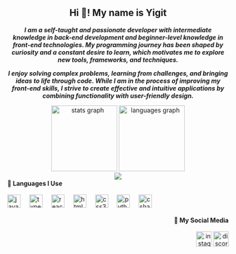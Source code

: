 <h2 align="center">Hi 👋! My name is Yigit</h2>

<div align="center">
<b><i>I am a self-taught and passionate developer with intermediate knowledge in back-end development and beginner-level knowledge in front-end technologies. My programming journey has been shaped by curiosity and a constant desire to learn, which motivates me to explore new tools, frameworks, and techniques.

I enjoy solving complex problems, learning from challenges, and bringing ideas to life through code. While I am in the process of improving my front-end skills, I strive to create effective and intuitive applications by combining functionality with user-friendly design.</i></b>
</div>

<div align="center">
  <img src="https://github-readme-stats.vercel.app/api?username=Nemtycim&hide_title=false&hide_rank=false&show_icons=true&include_all_commits=true&count_private=true&disable_animations=false&theme=dracula&locale=en&hide_border=false" height="150" alt="stats graph"  />
  <img src="https://github-readme-stats.vercel.app/api/top-langs?username=Nemtycim&locale=en&hide_title=false&layout=compact&card_width=320&langs_count=5&theme=dracula&hide_border=false" height="150" alt="languages graph"  />
</div>

<div align="center">
  <img src="https://visitor-badge.laobi.icu/badge?page_id=Nemtycim.Nemtycim&"  />
</div>



<div align="left">
  <b align="center">🚀 Languages I Use</b> <br> <br>
  <img src="https://cdn.jsdelivr.net/gh/devicons/devicon/icons/javascript/javascript-original.svg" height="30" alt="javascript logo"  />
  <img width="12" />
  <img src="https://cdn.jsdelivr.net/gh/devicons/devicon/icons/typescript/typescript-original.svg" height="30" alt="typescript logo"  />
  <img width="12" />
  <img src="https://cdn.jsdelivr.net/gh/devicons/devicon/icons/react/react-original.svg" height="30" alt="react logo"  />
  <img width="12" />
  <img src="https://cdn.jsdelivr.net/gh/devicons/devicon/icons/html5/html5-original.svg" height="30" alt="html5 logo"  />
  <img width="12" />
  <img src="https://cdn.jsdelivr.net/gh/devicons/devicon/icons/css3/css3-original.svg" height="30" alt="css3 logo"  />
  <img width="12" />
  <img src="https://cdn.jsdelivr.net/gh/devicons/devicon/icons/python/python-original.svg" height="30" alt="python logo"  />
  <img width="12" />
  <img src="https://cdn.jsdelivr.net/gh/devicons/devicon/icons/csharp/csharp-original.svg" height="30" alt="csharp logo"  />
</div>
<br>

<div align="right">
   <b align="center"> 💎 My Social Media  </b> <br> <br>
  <img src="https://img.shields.io/static/v1?message=Instagram&logo=instagram&label=&color=E4405F&logoColor=white&labelColor=&style=for-the-badge" height="35" alt="instagram logo"  />
  <img src="https://img.shields.io/static/v1?message=Discord&logo=discord&label=&color=7289DA&logoColor=white&labelColor=&style=for-the-badge" height="35" alt="discord logo"  />
</div>


<br clear="both">



